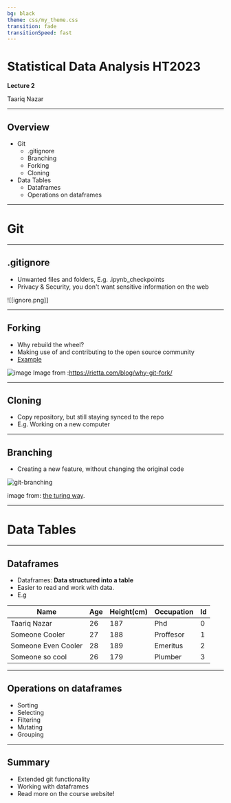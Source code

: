 ```yaml
---
bg: black
theme: css/my_theme.css
transition: fade
transitionSpeed: fast
---
```

# Statistical Data Analysis HT2023 
**Lecture 2**

Taariq Nazar

---
## Overview 

- Git
	- .gitignore
	- Branching
	 - Forking
	 - Cloning
- Data Tables
	- Dataframes
	- Operations on dataframes

---
# Git
---
## .gitignore
- Unwanted files and folders, E.g. .ipynb_checkpoints
- Privacy & Security, you don't want sensitive information on the web

![[ignore.png]]<!-- element style="margin-top:8em;" --> 


---
## Forking 
- Why rebuild the wheel?
- Making use of and contributing to the open source community
- [Example](https://github.com/torvalds/linux)

![image](https://rietta.com/blog/why-git-fork/rietta-git-fork.png)<!-- element style="margin-top:10em;margin-bottom:-2em;" -->
Image from :https://rietta.com/blog/why-git-fork/ 

---
## Cloning
- Copy repository, but still staying synced to the repo
- E.g. Working on a new computer

---
## Branching

- Creating a new feature, without changing the original code

![git-branching](https://the-turing-way.netlify.app/_images/sub-branch.png) <!-- element style="width:600px;margin-top:7em;" -->

image from: [the turing way](https://the-turing-way.netlify.app/reproducible-research/vcs/vcs-git-branches.html).
 
---
# Data Tables
---
## Dataframes
- Dataframes: **Data structured into a table**
- Easier to read and work with data.
- E.g

| Name                | Age | Height(cm) | Occupation | Id |
|---------------------|-----|------------|------------|----|
| Taariq Nazar        | 26  | 187        | Phd        | 0  |
| Someone Cooler      | 27  | 188        | Proffesor  | 1  |
| Someone Even Cooler | 28  | 189        | Emeritus   | 2  |
| Someone so cool     | 26  | 179        | Plumber    | 3  |

---
## Operations on dataframes
- Sorting
- Selecting
- Filtering
- Mutating
- Grouping
---
## Summary
- Extended git functionality
- Working with dataframes
- Read more on the course website!